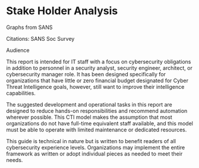 # Stake Holder Analysis

Graphs from SANS 


Citations: 
SANS Soc Survey


Audience 

This report is intended for IT staff with a focus on cybersecurity obligations in addition to personnel in a security analyst, security engineer, architect, or cybersecurity manager role. It has been designed specifically for organizations that have little or zero financial budget designated for Cyber Threat Intelligence goals, however, still want to improve their intelligence capabilities. 

The suggested development and operational tasks in this report are designed to reduce hands-on responsibilities and recommend automation wherever possible. This CTI model makes the assumption that most organizations do not have full-time equivalent staff available, and this model must be able to operate with limited maintenance or dedicated resources. 

This guide is technical in nature but is written to benefit readers of all cybersecurity experience levels. Organizations may implement the entire framework as written or adopt individual pieces as needed to meet their needs. 

